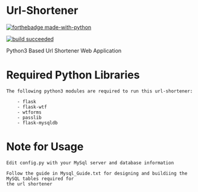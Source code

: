 # Url-Shortener
[![forthebadge made-with-python](http://ForTheBadge.com/images/badges/made-with-python.svg)](https://www.python.org/)

[![build succeeded](https://img.shields.io/badge/build-succeeded-brightgreen.svg)](https://github.com/its-mr-monday/Url-Shortener/tree/release)

Python3 Based Url Shortener Web Application


# Required Python Libraries

    The following python3 modules are required to run this url-shortener:
    
        - flask
        - flask-wtf
        - wtforms
        - passlib
        - flask-mysqldb
    
    
# Note for Usage
    
    Edit config.py with your MySql server and database information
    
    Follow the guide in Mysql_Guide.txt for designing and buildiing the MySQL tables required for
    the url shortener
